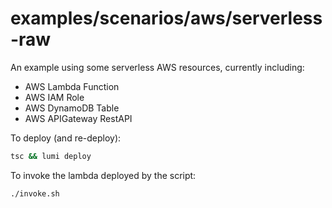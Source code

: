 # examples/scenarios/aws/serverless-raw

An example using some serverless AWS resources, currently including:

* AWS Lambda Function
* AWS IAM Role
* AWS DynamoDB Table
* AWS APIGateway RestAPI

To deploy (and re-deploy):

```bash
tsc && lumi deploy
```

To invoke the lambda deployed by the script:

```bash
./invoke.sh
```

